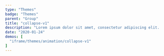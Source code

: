 ```yaml
---
type: "Themes"
badge: "Themes"
parent: "Group"
title: "collapse-v1"
description: "Lorem ipsum dolor sit amet, consectetur adipiscing elit. Nunc tempus laoreet leo sit amet iaculis."
date: "2020-01-24"
demos: [
  "iframe/themes/animation/collapse-v1"
]
---
```

